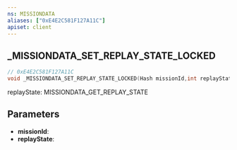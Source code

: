 ```yaml
---
ns: MISSIONDATA
aliases: ["0xE4E2C581F127A11C"]
apiset: client
---
```

## _MISSIONDATA_SET_REPLAY_STATE_LOCKED

```c
// 0xE4E2C581F127A11C
void _MISSIONDATA_SET_REPLAY_STATE_LOCKED(Hash missionId,int replayState);
```

replayState: MISSIONDATA_GET_REPLAY_STATE

## Parameters
* **missionId**:
* **replayState**:



